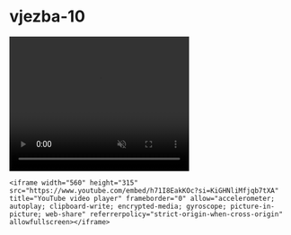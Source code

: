 # vjezba-10
<!DOCTYPE html>
<html lang="hr">
<head>
    <title>Vjezba 9</title>
		<meta http-equiv="content-type" content="text/html; charset=UTF-8">
		<meta name="description" content="">
		<meta name="keywords" content="">
		<meta name="author" content="Filip-Ivan Sigur">
		<meta name="viewport" content="width=device-width, initial-scale=1">
		<link rel="shortcut icon" type="image/x-icon" href="favicon.ico">
</head>

<body>
    <video width="320" height="240" controls autoplay muted>
        <source src="https://vvg.hr/app/uploads/2023/04/Odrzavanje-racunalnih-sustava-i-Informacijski-sustavi-1.mp4?_=1" type="video/mp4">
        Your browser does not support the video tag.
    </video>

    <iframe width="560" height="315" src="https://www.youtube.com/embed/h71I8EakKOc?si=KiGHNliMfjqb7tXA" title="YouTube video player" frameborder="0" allow="accelerometer; autoplay; clipboard-write; encrypted-media; gyroscope; picture-in-picture; web-share" referrerpolicy="strict-origin-when-cross-origin" allowfullscreen></iframe>
</body>

</html>
